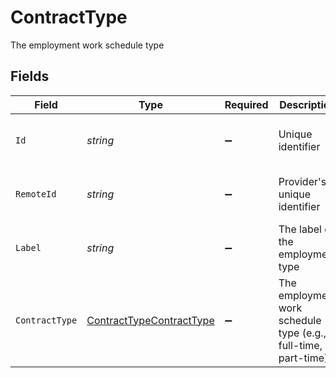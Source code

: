 # ContractType

The employment work schedule type


## Fields

| Field                                                                           | Type                                                                            | Required                                                                        | Description                                                                     | Example                                                                         |
| ------------------------------------------------------------------------------- | ------------------------------------------------------------------------------- | ------------------------------------------------------------------------------- | ------------------------------------------------------------------------------- | ------------------------------------------------------------------------------- |
| `Id`                                                                            | *string*                                                                        | :heavy_minus_sign:                                                              | Unique identifier                                                               | 8187e5da-dc77-475e-9949-af0f1fa4e4e3                                            |
| `RemoteId`                                                                      | *string*                                                                        | :heavy_minus_sign:                                                              | Provider's unique identifier                                                    | 8187e5da-dc77-475e-9949-af0f1fa4e4e3                                            |
| `Label`                                                                         | *string*                                                                        | :heavy_minus_sign:                                                              | The label of the employment type                                                | Full-Time                                                                       |
| `ContractType`                                                                  | [ContractTypeContractType](../../Models/Components/ContractTypeContractType.md) | :heavy_minus_sign:                                                              | The employment work schedule type (e.g., full-time, part-time)                  | full_time                                                                       |